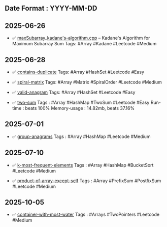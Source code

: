 **Date Format :** YYYY-MM-DD
---
## 2025-06-26

- ✅ [maxSubarray_kadane's-algorithm.cpp](arrays/maxSubarray_kadane's-algorithm.cpp) – Kadane's Algorithm for Maximum Subarray Sum
Tags: #Array #Kadane #Leetcode #Medium  

## 2025-06-28
- ✅ [contains-duplicate](arrays\contains-duplicate.cpp)
Tags: #Array #HashSet #Leetcode #Easy

- ✅ [spiral-matrix](arrays\spiral-matrix.cpp)
Tags: #Array #Matrix #SpiralOrder #Leetcode #Medium

- ✅ [valid-anagram](arrays\valid-anagram.cpp)
Tags: #Array #HashSet #Leetcode #Easy

- ✅ [two-sum](arrays\two-sum.cpp)
Tags : #Array #HashMap #TwoSum #Leetcode #Easy
Run-time : beats 100%
Memory-usage : 14.82mb, beats 37.16%

## 2025-07-01
- ✅ [group-anagrams](arrays/group-anagrams.cpp)
Tags : #Array #HashMap #Leetcode #Medium

## 2025-07-10
- ✅ [k-most-frequent-elements](arrays/k-most-frequent-elements.cpp)
Tags : #Array #HashMap #BucketSort #Leetcode #Medium

- ✅ [product-of-array-except-self](arrays/product-of-array-except-self.cpp)
Tags : #Array #PrefixSum #PostfixSum #Leetcode #Medium

## 2025-10-05
- ✅ [container-with-most-water](arrays/two-pointers/container-with-most-water.cpp)
Tags : #Arrays #TwoPointers #Leetcode #Medium
